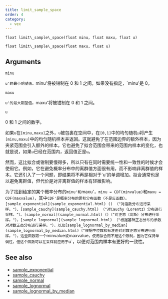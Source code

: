 ```yaml
---
title: limit_sample_space
order: 4
category:
  - vex
---
```


`float limit\_sample\_space(float minu, float maxu, float u)`

`float limit\_sample\_space(float maxu, float u)`

## Arguments

`minu`

`u'的最小期望值。`minu'将被钳制在 0 和 1 之间。如果没有指定，`minu'是 0。

`maxu`

`u'的最大期望值。`maxu'将被钳制在 0 和 1 之间。

`u`

0 和 1 之间的数字。

如果`u`在`[minu,maxu]`之外，`u`被包裹在空间中，在`[0,1]`中的均匀随机`u`将产生`[minu,maxu]`中的均匀随机样本并返回。这就避免了在范围边界的额外样本，因为夹紧范围会引入额外的样本。它也避免了拟合范围会带来的范围内样本的变化，也就是说，如果`u`已经在范围内，返回值正是`u`。

然而，这比拟合或钳制要慢得多，所以只有在同时需要统一性和一致性的时候才会使用它。例如，它在避免概率分布中的离群值方面很有用，而不影响非离群值的样本。它还引入了一个问题，即结果将不再是相对于`u'的单调增加。拟合通常也足以避免离群值，但代价是对非离群值的样本有轻微影响。

为了找到给定的某个概率分布的`minu'和`maxu'，`minu = CDF(minvalue)`和`maxu = CDF(maxvalue)`，其中`CDF'是概率分布的累积分布函数（不是反函数）。[sample_exponential](sample_exponential.html) () （"对指数分布进行采样。"）、[sample_cauchy](sample_cauchy.html) （"对Cauchy（Lorentz）分布进行采样。"）、[sample_normal](sample_normal.html) (）（"对正态（高斯）分布进行采样。"），[sample_lognormal](sample_lognormal.html) （"根据基础正态分布的参数对对数正态分布进行采样。"），以及[sample_lognormal_by_median](sample_lognormal_by_median.html)（"根据中位数和标准差对对数正态分布进行采样。"），这些函数取一个`minvalue`或`maxvalue`，使用拟合而不是这个限制，因为它保持单调性，但这个函数可以在采样前应用于`u`，以便对范围内样本有更好的一致性。

## See also

- [sample_exponential](sample_exponential.html)
- [sample_cauchy](sample_cauchy.html)
- [sample_normal](sample_normal.html)
- [sample_lognormal](sample_lognormal.html)
- [sample_lognormal_by_median](sample_lognormal_by_median.html)
